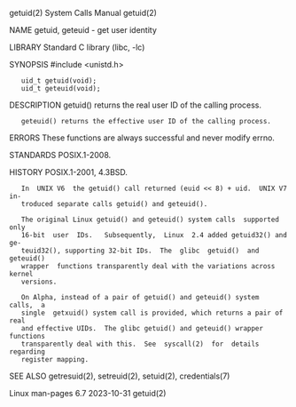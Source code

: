 getuid(2)                     System Calls Manual                    getuid(2)

NAME
       getuid, geteuid - get user identity

LIBRARY
       Standard C library (libc, -lc)

SYNOPSIS
       #include <unistd.h>

       uid_t getuid(void);
       uid_t geteuid(void);

DESCRIPTION
       getuid() returns the real user ID of the calling process.

       geteuid() returns the effective user ID of the calling process.

ERRORS
       These functions are always successful and never modify errno.

STANDARDS
       POSIX.1-2008.

HISTORY
       POSIX.1-2001, 4.3BSD.

       In  UNIX V6  the getuid() call returned (euid << 8) + uid.  UNIX V7 in‐
       troduced separate calls getuid() and geteuid().

       The original Linux getuid() and geteuid() system calls  supported  only
       16-bit  user  IDs.   Subsequently,  Linux  2.4 added getuid32() and ge‐
       teuid32(), supporting 32-bit IDs.  The  glibc  getuid()  and  geteuid()
       wrapper  functions transparently deal with the variations across kernel
       versions.

       On Alpha, instead of a pair of getuid() and geteuid() system  calls,  a
       single  getxuid() system call is provided, which returns a pair of real
       and effective UIDs.  The glibc getuid() and geteuid() wrapper functions
       transparently deal with this.  See  syscall(2)  for  details  regarding
       register mapping.

SEE ALSO
       getresuid(2), setreuid(2), setuid(2), credentials(7)

Linux man-pages 6.7               2023-10-31                         getuid(2)
